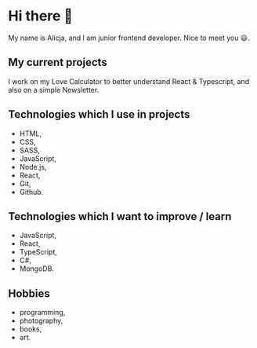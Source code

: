 # Hi there 👋

My name is Alicja, and I am junior frontend developer. Nice to meet you 😃.

## My current projects

I work on my Love Calculator to better understand React & Typescript, and also on a simple Newsletter.

## Technologies which I use in projects

- HTML,
- CSS,
- SASS,
- JavaScript,
- Node.js,
- React,
- Git,
- Github.

## Technologies which I want to improve / learn

- JavaScript,
- React,
- TypeScript,
- C#,
- MongoDB.

## Hobbies

- programming,
- photography,
- books,
- art.

<!--
**alicja-begovic/alicja-begovic** is a ✨ _special_ ✨ repository because its `README.md` (this file) appears on your GitHub profile.

Here are some ideas to get you started:

- 🔭 I’m currently working on ...
- 🌱 I’m currently learning ...
- 👯 I’m looking to collaborate on ...
-->
